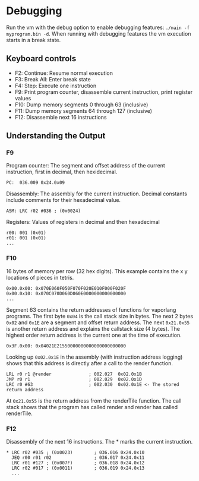 # Debugging
Run the vm with the debug option to enable debugging features: `./main -f myprogram.bin -d`. When running with debugging features the vm execution starts in a break state.

## Keyboard controls
- F2: Continue: Resume normal execution
- F3: Break All: Enter break state 
- F4: Step: Execute one instruction
- F9: Print program counter, disassemble current instruction, print register values
- F10: Dump memory segments 0 through 63 (inclusive)
- F11: Dump memory segments 64 through 127 (inclusive)
- F12: Disassemble next 16 instructions

## Understanding the Output
### F9
Program counter: The segment and offset address of the current instruction, first in decimal, then hexidecimal.

    PC:  036.009 0x24.0x09
    
Disassembly: The assembly for the current instruction. Decimal constants include comments for their hexadecimal value.

    ASM: LRC r02 #036 ; (0x0024)
    
Registers: Values of registers in decimal and then hexadecimal

    r00: 001 (0x01)
    r01: 001 (0x01)
    ...

### F10
16 bytes of memory per row (32 hex digits). This example contains the x y locations of pieces in tetris.

    0x00.0x00: 0x070E060F050F070F020E010F000F020F
    0x00.0x10: 0x070C070D060D060E0000000000000000
    ...

Segment 63 contains the return addresses of functions for vaporlang programs. 
The first byte `0x04` is the call stack size in bytes. The next 2 bytes `0x02` and `0x1E` are a segment and offset return address. The next `0x21.0x55` is another return address and explains the callstack size (4 bytes). The highest order return address is the current one at the time of execution.

    0x3F.0x00: 0x04021E21550000000000000000000000
    
Looking up `0x02.0x1E` in the assembly (with instruction address logging) shows that this address is directly after a call to the render function.

    LRL r0 r1 @render              ; 002.027  0x02.0x1B
    JMP r0 r1                      ; 002.029  0x02.0x1D
    LRC r0 #63                     ; 002.030  0x02.0x1E <- The stored return address
    
At `0x21.0x55` is the return address from the renderTile function. The call stack shows that the program has called render and render has called renderTile.

### F12
Disassembly of the next 16 instructions. The * marks the current instruction.

    * LRC r02 #035 ; (0x0023)        ; 036.016 0x24.0x10
      JEQ r00 r01 r02                ; 036.017 0x24.0x11
      LRC r01 #127 ; (0x007F)        ; 036.018 0x24.0x12
      LRC r02 #017 ; (0x0011)        ; 036.019 0x24.0x13
      ...
